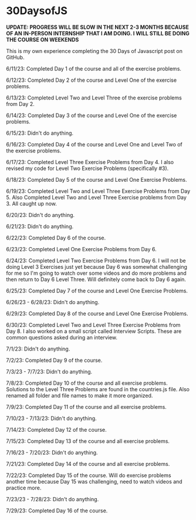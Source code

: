 # 30DaysofJS 

**UPDATE: PROGRESS WILL BE SLOW IN THE NEXT 2-3 MONTHS BECAUSE OF AN IN-PERSON INTERNSHIP THAT I AM DOING. I WILL STILL BE DOING THE COURSE ON WEEKENDS**

This is my own experience completing the 30 Days of Javascript post on GitHub. 

6/11/23: Completed Day 1 of the course and all of the exercise problems.

6/12/23: Completed Day 2 of the course and Level One of the exercise problems.

6/13/23: Completed Level Two and Level Three of the exercise problems from Day 2.

6/14/23: Completed Day 3 of the course and Level One of the exercise problems.

6/15/23: Didn't do anything.

6/16/23: Completed Day 4 of the course and Level One and Level Two of the exercise problems.

6/17/23: Completed Level Three Exercise Problems from Day 4. I also revised my code for Level Two Exercise Problems (specifically #3). 

6/18/23: Completed Day 5 of the course and Level One Exercise Problems.

6/19/23: Completed Level Two and Level Three Exercise Problems from Day 5. Also Completed Level Two and Level Three Exercise problems from Day 3. All caught up now.

6/20/23: Didn't do anything.

6/21/23: Didn't do anything.

6/22/23: Completed Day 6 of the course.

6/23/23: Completed Level One Exercise Problems from Day 6.

6/24/23: Completed Level Two Exercise Problems from Day 6. I will not be doing Level 3 Exercises just yet because Day 6 was somewhat challenging for me so I'm going to watch over some videos and do more problems and then return to Day 6 Level Three. Will definitely come back to Day 6 again. 

6/25/23: Completed Day 7 of the course and Level One Exercise Problems.

6/26/23 - 6/28/23: Didn't do anything.

6/29/23: Completed Day 8 of the course and Level One Exercise Problems.

6/30/23: Completed Level Two and Level Three Exercise Problems from Day 8. I also worked on a small script called Interview Scripts. These are common questions asked during an interview.

7/1/23: Didn't do anything.

7/2/23: Completed Day 9 of the course.

7/3/23 - 7/7/23: Didn't do anything.

7/8/23: Completed Day 10 of the course and all exercise problems. Solutions to the Level Three Problems are found in the countries.js file. Also renamed all folder and file names to make it more organized.

7/9/23: Completed Day 11 of the course and all exercise problems.

7/10/23 - 7/13/23: Didn't do anything.

7/14/23: Completed Day 12 of the course. 

7/15/23: Completed Day 13 of the course and all exercise problems.

7/16/23 - 7/20/23: Didn't do anything.

7/21/23: Completed Day 14 of the course and all exercise problems.

7/22/23: Completed Day 15 of the course. Will do exercise problems another time because Day 15 was challenging, need to watch videos and practice more. 

7/23/23 - 7/28/23: Didn't do anything. 

7/29/23: Completed Day 16 of the course. 
